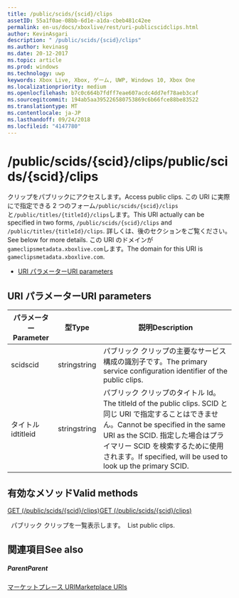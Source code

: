 ```yaml
---
title: /public/scids/{scid}/clips
assetID: 55a1f0ae-08bb-6d1e-a1da-cbeb481c42ee
permalink: en-us/docs/xboxlive/rest/uri-publicscidclips.html
author: KevinAsgari
description: " /public/scids/{scid}/clips"
ms.author: kevinasg
ms.date: 20-12-2017
ms.topic: article
ms.prod: windows
ms.technology: uwp
keywords: Xbox Live, Xbox, ゲーム, UWP, Windows 10, Xbox One
ms.localizationpriority: medium
ms.openlocfilehash: b7c0c664b7fdff7eae607acdc4dd7ef78aeb3caf
ms.sourcegitcommit: 194ab5aa395226580753869c6b66fce88be83522
ms.translationtype: MT
ms.contentlocale: ja-JP
ms.lasthandoff: 09/24/2018
ms.locfileid: "4147780"
---
```

# <a name="publicscidsscidclips"></a><span data-ttu-id="418b3-104">/public/scids/{scid}/clips</span><span class="sxs-lookup"><span data-stu-id="418b3-104">/public/scids/{scid}/clips</span></span>
<span data-ttu-id="418b3-105">クリップをパブリックにアクセスします。</span><span class="sxs-lookup"><span data-stu-id="418b3-105">Access public clips.</span></span> <span data-ttu-id="418b3-106">この URI に実際にで指定できる 2 つのフォーム`/public/scids/{scid}/clips`と`/public/titles/{titleId}/clips`します。</span><span class="sxs-lookup"><span data-stu-id="418b3-106">This URI actually can be specified in two forms, `/public/scids/{scid}/clips` and `/public/titles/{titleId}/clips`.</span></span> <span data-ttu-id="418b3-107">詳しくは、後のセクションをご覧ください。</span><span class="sxs-lookup"><span data-stu-id="418b3-107">See below for more details.</span></span> <span data-ttu-id="418b3-108">この URI のドメインが`gameclipsmetadata.xboxlive.com`します。</span><span class="sxs-lookup"><span data-stu-id="418b3-108">The domain for this URI is `gameclipsmetadata.xboxlive.com`.</span></span>
 
  * [<span data-ttu-id="418b3-109">URI パラメーター</span><span class="sxs-lookup"><span data-stu-id="418b3-109">URI parameters</span></span>](#ID4E1)
 
<a id="ID4E1"></a>

 
## <a name="uri-parameters"></a><span data-ttu-id="418b3-110">URI パラメーター</span><span class="sxs-lookup"><span data-stu-id="418b3-110">URI parameters</span></span>
 
| <span data-ttu-id="418b3-111">パラメーター</span><span class="sxs-lookup"><span data-stu-id="418b3-111">Parameter</span></span>| <span data-ttu-id="418b3-112">型</span><span class="sxs-lookup"><span data-stu-id="418b3-112">Type</span></span>| <span data-ttu-id="418b3-113">説明</span><span class="sxs-lookup"><span data-stu-id="418b3-113">Description</span></span>| 
| --- | --- | --- | 
| <span data-ttu-id="418b3-114">scid</span><span class="sxs-lookup"><span data-stu-id="418b3-114">scid</span></span>| <span data-ttu-id="418b3-115">string</span><span class="sxs-lookup"><span data-stu-id="418b3-115">string</span></span>| <span data-ttu-id="418b3-116">パブリック クリップの主要なサービス構成の識別子です。</span><span class="sxs-lookup"><span data-stu-id="418b3-116">The primary service configuration identifier of the public clips.</span></span>| 
| <span data-ttu-id="418b3-117">タイトル id</span><span class="sxs-lookup"><span data-stu-id="418b3-117">titleid</span></span>| <span data-ttu-id="418b3-118">string</span><span class="sxs-lookup"><span data-stu-id="418b3-118">string</span></span>| <span data-ttu-id="418b3-119">パブリック クリップのタイトル Id。</span><span class="sxs-lookup"><span data-stu-id="418b3-119">The titleId of the public clips.</span></span> <span data-ttu-id="418b3-120">SCID と同じ URI で指定することはできません。</span><span class="sxs-lookup"><span data-stu-id="418b3-120">Cannot be specified in the same URI as the SCID.</span></span> <span data-ttu-id="418b3-121">指定した場合はプライマリー SCID を検索するために使用されます。</span><span class="sxs-lookup"><span data-stu-id="418b3-121">If specified, will be used to look up the primary SCID.</span></span>| 
  
<a id="ID4E6B"></a>

 
## <a name="valid-methods"></a><span data-ttu-id="418b3-122">有効なメソッド</span><span class="sxs-lookup"><span data-stu-id="418b3-122">Valid methods</span></span>

[<span data-ttu-id="418b3-123">GET (/public/scids/{scid}/clips)</span><span class="sxs-lookup"><span data-stu-id="418b3-123">GET (/public/scids/{scid}/clips)</span></span>](uri-publicscidclipsget.md)

<span data-ttu-id="418b3-124">&nbsp;&nbsp;パブリック クリップを一覧表示します。</span><span class="sxs-lookup"><span data-stu-id="418b3-124">&nbsp;&nbsp;List public clips.</span></span>
 
<a id="ID4EJC"></a>

 
## <a name="see-also"></a><span data-ttu-id="418b3-125">関連項目</span><span class="sxs-lookup"><span data-stu-id="418b3-125">See also</span></span>
 
<a id="ID4ELC"></a>

 
##### <a name="parent"></a><span data-ttu-id="418b3-126">Parent</span><span class="sxs-lookup"><span data-stu-id="418b3-126">Parent</span></span> 

[<span data-ttu-id="418b3-127">マーケットプレース URI</span><span class="sxs-lookup"><span data-stu-id="418b3-127">Marketplace URIs</span></span>](../marketplace/atoc-reference-marketplace.md)

   